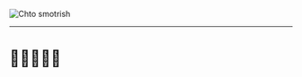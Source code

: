 ![Chto smotrish](https://i.pinimg.com/originals/af/15/93/af1593c7f464ee635137d37ef5212a02.jpg)

---
# 🤡🤡🤡🤡🤡